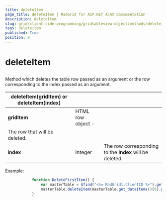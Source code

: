 ```yaml
---
title: deleteItem
page_title: deleteItem | RadGrid for ASP.NET AJAX Documentation
description: deleteItem
slug: grid/client-side-programming/gridtableview-object/methods/deleteitem
tags: deleteitem
published: True
position: 8
---
```


# deleteItem



## 

Method which deletes the table row passed as an argument or the row corresponding to the index passed as an argument.


|  **deleteItem(gridItem) or deleteItem(index)**  |  |  |
| ------ | ------ | ------ |
| **gridItem** |HTML row object - <tr>|The row that will be deleted.|
| **index** |Integer|The row corresponding to the **index** will be deleted.|

Example:

````JavaScript
	        function DeleteFirstItem() {
	            var masterTable = $find("<%= RadGrid1.ClientID %>").get_masterTableView();
	            masterTable.deleteItem(masterTable.get_dataItems()[0].get_element());
	        }
````


